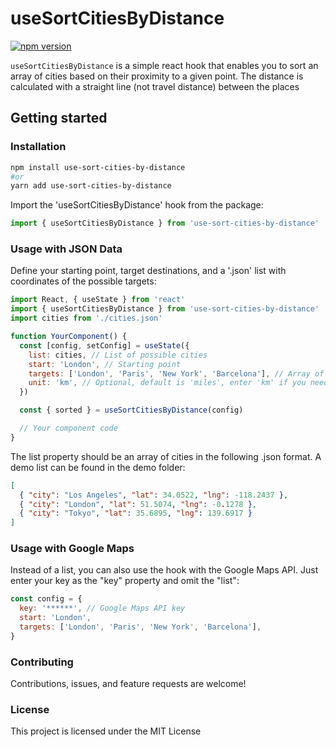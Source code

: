 # useSortCitiesByDistance

[![npm version](https://badge.fury.io/js/use-sort-cities-by-distance.svg)](https://badge.fury.io/js/use-sort-cities-by-distance)

`useSortCitiesByDistance` is a simple react hook that enables you to sort an array of cities based on their proximity to a given point. The distance is calculated with a straight line (not travel distance) between the places

## Getting started

### Installation

```bash
npm install use-sort-cities-by-distance
#or
yarn add use-sort-cities-by-distance
```

Import the 'useSortCitiesByDistance' hook from the package:

```jsx
import { useSortCitiesByDistance } from 'use-sort-cities-by-distance'
```

### Usage with JSON Data

Define your starting point, target destinations, and a '.json' list with coordinates of the possible targets:

```jsx
import React, { useState } from 'react'
import { useSortCitiesByDistance } from 'use-sort-cities-by-distance'
import cities from './cities.json'

function YourComponent() {
  const [config, setConfig] = useState({
    list: cities, // List of possible cities
    start: 'London', // Starting point
    targets: ['London', 'Paris', 'New York', 'Barcelona'], // Array of target cities
    unit: 'km', // Optional, default is 'miles', enter 'km' if you need kilometers
  })

  const { sorted } = useSortCitiesByDistance(config)

  // Your component code
}
```

The list property should be an array of cities in the following .json format. A demo list can be found in the demo folder:

```json
[
  { "city": "Los Angeles", "lat": 34.0522, "lng": -118.2437 },
  { "city": "London", "lat": 51.5074, "lng": -0.1278 },
  { "city": "Tokyo", "lat": 35.6895, "lng": 139.6917 }
]
```

### Usage with Google Maps

Instead of a list, you can also use the hook with the Google Maps API. Just enter your key as the "key" property and omit the "list":

```jsx
const config = {
  key: '******', // Google Maps API key
  start: 'London',
  targets: ['London', 'Paris', 'New York', 'Barcelona'],
}
```

### Contributing

Contributions, issues, and feature requests are welcome!

### License

This project is licensed under the MIT License

